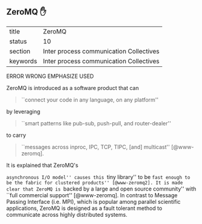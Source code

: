 ## ZeroMQ :hand:


|          |                                         |
| -------- | --------------------------------------- |
| title    | ZeroMQ                                  | 
| status   | 10                                      |
| section  | Inter process communication Collectives |
| keywords | Inter process communication Collectives |

ERROR WRONG EMPHASIZE USED

ZeroMQ is introduced as a software product that can

> ``connect your code in any language, on any platform''

by leveraging

> ``smart patterns like pub-sub, push-pull, and router-dealer''

to carry

> ``messages across inproc, IPC, TCP, TIPC, [and] multicast'' [@www-zeromq].

It
is explained that ZeroMQ's

``asynchronous I/O model'' causes this ``tiny library'' to be ``fast
enough to be the fabric for clustered products'' [@www-zeromq2].
It is made clear that ZeroMQ is ``backed by a large and open source
community'' with ``full commercial support'' [@www-zeromq].  In
contrast to Message Passing Interface (i.e. MPI), which is popular
among parallel scientific applications, ZeroMQ is designed as a
fault tolerant method to communicate across highly distributed
systems.



